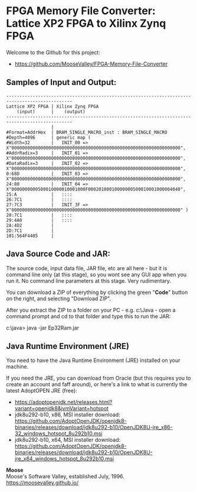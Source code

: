 # FPGA Memory File Converter: Lattice XP2 FPGA to Xilinx Zynq FPGA

Welcome to the Github for this project:
* https://github.com/MooseValley/FPGA-Memory-File-Converter


## Samples of Input and Output:

```
-----------------------------------------------------------------------------------------------
Lattice XP2 FPGA | Xilinx Zynq FPGA
    (input)      |    (output)
-----------------------------------------------------------------------------------------------
                 |
#Format=AddrHex  | BRAM_SINGLE_MACRO_inst : BRAM_SINGLE_MACRO
#Depth=4096      | generic map (
#Width=32        |   INIT_00 => X"0000000000000000000000000000000000000000000000000000000000000000",
#AddrRadix=3     |   INIT_01 => X"0000000000000000000000000000000000000000000000000000000000000000",
#DataRadix=3     |   INIT_02 => X"0000000000000000000000000000000000000000000000000000000000000000",
0:68D            |   INIT_03 => X"0000000000000000000000000000000000000000000000000000000000000000",
24:80            |   INIT_04 => X"0000000000500010000010001000F00020100010000000500010001000004040",
25:A             |   ::::
26:7C1           |   ::::
27:7C3           |   INIT_3F => X"0000000000000000000000000000000000000000000000000000000000000000" )
28:7C1           |   ::::
29:4A0           |   ::::
2A:4D2           |
2D:7C1           |
101:564F4405     |
```


## Java Source Code and JAR:

The source code, input data file, JAR file, etc are all here - but it is command line only (at this stage), so you wont see any GUI app when you run it.  No command line parameters at this stage.  Very rudimentary.

You can download a ZIP of everything by clicking the green "**Code**" button on the right, and selecting "Download ZIP".

After you extract the ZIP to a folder on your PC - e.g. c:\Java - open a command prompt and cd to that folder and type this to run the JAR:

c:\java>  java -jar Ep32Ram.jar


## Java Runtime Environment (JRE)

You need to have the Java Runtime Environment (JRE) installed on your machine.

If you need the JRE, you can download from Oracle (but this requires you to create an account and faff around),
or here's a link to what is currently the latest AdoptOPEN JRE (free):
* https://adoptopenjdk.net/releases.html?variant=openjdk8&jvmVariant=hotspot
* jdk8u292-b10, x86, MSI installer download: https://github.com/AdoptOpenJDK/openjdk8-binaries/releases/download/jdk8u292-b10/OpenJDK8U-jre_x86-32_windows_hotspot_8u292b10.msi
* jdk8u292-b10, x64, MSI installer download: https://github.com/AdoptOpenJDK/openjdk8-binaries/releases/download/jdk8u292-b10/OpenJDK8U-jre_x64_windows_hotspot_8u292b10.msi

**Moose**
<br>Moose's Software Valley, established July, 1996.
<br>https://moosevalley.github.io/
